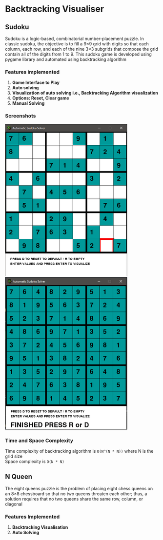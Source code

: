# Backtracking Visualiser

## Sudoku
Sudoku is a logic-based, combinatorial number-placement puzzle. In classic sudoku, the objective is to fill a 9×9 grid with digits so that each column, each row, and each of the nine 3×3 subgrids that compose the grid contain all of the digits from 1 to 9. This sudoku game is developed using pygame library and automated using backtracking algorithm

### Features implemented
1) **Game Interface to Play** <br/>
2) **Auto solving** <br/>
3) **Visualization of auto solving i.e., Backtracking Algorithm visualization** <br/>
4) **Options: Reset, Clear game** <br/>
5) **Manual Solving** <br/>

### Screenshots
<img src="1.PNG" width="400" height="500">  <img src="2.PNG" width="400" height="500">

### Time and Space Complexity
Time complexity of backtracking algorithm is ```O(N^(N * N))``` where N is the grid size <br/>
Space complexity is ```O(N * N)```

## N Queen
The eight queens puzzle is the problem of placing eight chess queens on an 8×8 chessboard so that no two queens threaten each other; thus, a solution requires that no two queens share the same row, column, or diagonal

### Features Implemented
1) **Backtracking Visualisation** <br/>
2) **Auto Solving** <br/>


